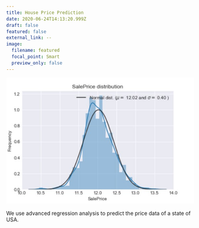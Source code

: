 ```yaml
---
title: House Price Prediction
date: 2020-06-24T14:13:20.999Z
draft: false
featured: false
external_link: --
image:
  filename: featured
  focal_point: Smart
  preview_only: false
---
```



![](house_price.jpg)

We use advanced regression analysis to predict the price data of a state of USA.